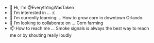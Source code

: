 - 👋 Hi, I’m @Everyth1ngWasTaken
- 👀 I’m interested in ... :(
- 🌱 I’m currently learning ... How to grow corn in downtown Orlando
- 💞️ I’m looking to collaborate on ... Corn farming
- 📫 How to reach me ... Smoke signals is always the best way to reach me or by shouting really loudly

<!---
Everyth1ngWasTaken/Everyth1ngWasTaken is a ✨ special ✨ repository because its `README.md` (this file) appears on your GitHub profile.
You can click the Preview link to take a look at your changes.
--->
